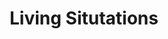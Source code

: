 ---
ee_id_thing: '2211'
site: '1'
type: '2'
inv_num: 2011-137
url: 2011-137-living-situtations
title: Living Situtations
year: '2011'
display_year: '2011'
medium: 'Geneva Sound System Model XL White, iPod Classic, and 24bit re-mastered recording
  of Beethoven''s Symphony No. 3 in E-Flat Major '
dims: 35 x 99 x 35.5 inches
pitch: Remastered orchestral recording.
ps: For this one, I have remastered - from a 78 - a recording of Beethoven’s Symphony
  No. 3 in E Flat Major (“Eroica”), Op. 55 by the NBC Symphony Orchestra. This original
  source is important, as it seems it is the only way to hear the very famous coughs
  which have been editing out of modern versions of this recording. My newly remastered
  digital file - coughs included - is played on an iPod through a new lifestyle product
  called the XL Model Geneva Lab GenevaSound Stereo.
live_url: ''
related: ''
youtube: ''
related_code: ''
imgs: living-situations-2011-137-full-database-Team.jpg
subheading: ''
download: arcangel-living-situtations.mp3
add_credit: ''
commission: ''
layout: things-i-made
---